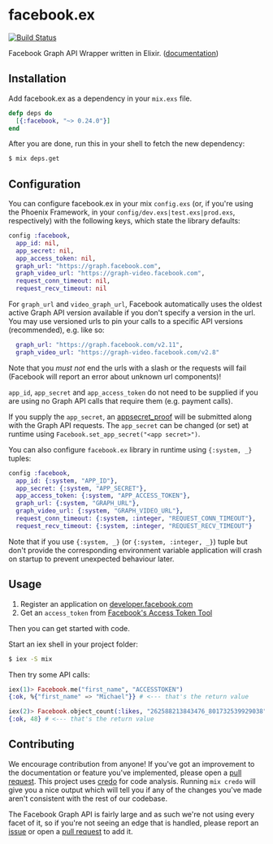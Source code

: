 # facebook.ex

[![Build Status](https://travis-ci.org/mweibel/facebook.ex.svg?branch=master)](https://travis-ci.org/mweibel/facebook.ex)

Facebook Graph API Wrapper written in Elixir. ([documentation](http://hexdocs.pm/facebook/))

## Installation

Add facebook.ex as a dependency in your `mix.exs` file.

```elixir
defp deps do
  [{:facebook, "~> 0.24.0"}]
end
```

After you are done, run this in your shell to fetch the new dependency:

```bash
$ mix deps.get
```

## Configuration

You can configure facebook.ex in your mix `config.exs` (or, if you're using the Phoenix Framework, in your `config/dev.exs|test.exs|prod.exs`, respectively) with the following keys, which state the library defaults:

```elixir
config :facebook,
  app_id: nil,
  app_secret: nil,
  app_access_token: nil,
  graph_url: "https://graph.facebook.com",
  graph_video_url: "https://graph-video.facebook.com",
  request_conn_timeout: nil,
  request_recv_timeout: nil
```

For `graph_url` and `video_graph_url`, Facebook automatically uses the oldest active Graph API version available if you don't specify a version in the url. You may use versioned urls to pin your calls to a specific API versions (recommended), e.g. like so:

```elixir
  graph_url: "https://graph.facebook.com/v2.11",
  graph_video_url: "https://graph-video.facebook.com/v2.8"
```

Note that you *must not* end the urls with a slash or the requests will fail (Facebook will report an error about unknown url components)!

`app_id`, `app_secret` and `app_access_token` do not need to be supplied if you are using no Graph API calls that require them (e.g. payment calls).

If you supply the `app_secret`, an [appsecret_proof](https://developers.facebook.com/docs/graph-api/securing-requests) will be submitted along with the Graph API requests. The `app_secret` can be changed (or set) at runtime using `Facebook.set_app_secret("<app secret>")`.

You can also configure `facebook.ex` library in runtime using `{:system, _}` tuples:

```elixir
config :facebook,
  app_id: {:system, "APP_ID"},
  app_secret: {:system, "APP_SECRET"},
  app_access_token: {:system, "APP_ACCESS_TOKEN"},
  graph_url: {:system, "GRAPH_URL"},
  graph_video_url: {:system, "GRAPH_VIDEO_URL"},
  request_conn_timeout: {:system, :integer, "REQUEST_CONN_TIMEOUT"},
  request_recv_timeout: {:system, :integer, "REQUEST_RECV_TIMEOUT"}
```

Note that if you use `{:system, _}` (or `{:system, :integer, _}`) tuple but don't provide the corresponding
environment variable application will crash on startup to prevent unexpected behaviour later.

## Usage

1. Register an application on [developer.facebook.com](https://developer.facebook.com)
2. Get an `access_token` from [Facebook's Access Token Tool](https://developers.facebook.com/tools/accesstoken/)

Then you can get started with code.

Start an iex shell in your project folder:

```bash
$ iex -S mix
```

Then try some API calls:

```elixir
iex(1)> Facebook.me("first_name", "ACCESSTOKEN")
{:ok, %{"first_name" => "Michael"}} # <--- that's the return value

iex(2)> Facebook.object_count(:likes, "262588213843476_801732539929038", "ACCESSTOKEN")
{:ok, 48} # <--- that's the return value
```

## Contributing
We encourage contribution from anyone! If you've got an improvement to the documentation or feature you've implemented, please open a [pull request](https://github.com/mweibel/facebook.ex/pulls).
This project uses [credo](https://github.com/rrrene/credo) for code analysis. Running `mix credo` will give you a nice output which will tell you if any of the changes you've made aren't consistent with the rest of our codebase.

The Facebook Graph API is fairly large and as such we're not using every facet of it, so if you're not seeing an edge that is handled, please report an [issue](https://github.com/mweibel/facebook.ex/issues) or open a [pull request](https://github.com/mweibel/facebook.ex/pulls) to add it.
